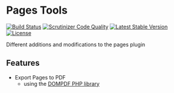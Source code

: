 # Pages Tools

[![Build Status](https://scrutinizer-ci.com/g/ColdTrick/pages_tools/badges/build.png?b=master)](https://scrutinizer-ci.com/g/ColdTrick/pages_tools/build-status/master)
[![Scrutinizer Code Quality](https://scrutinizer-ci.com/g/ColdTrick/pages_tools/badges/quality-score.png?b=master)](https://scrutinizer-ci.com/g/ColdTrick/pages_tools/?branch=master)
[![Latest Stable Version](https://poser.pugx.org/coldtrick/pages_tools/v/stable.svg)](https://packagist.org/packages/coldtrick/pages_tools)
[![License](https://poser.pugx.org/coldtrick/pages_tools/license.svg)](https://packagist.org/packages/coldtrick/pages_tools)

Different additions and modifications to the pages plugin

## Features

- Export Pages to PDF
	- using the [DOMPDF PHP library][dompdf]

[dompdf]: https://github.com/dompdf/dompdf/
